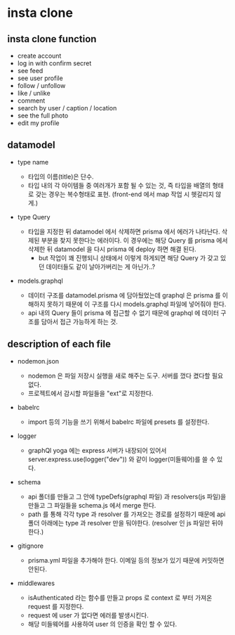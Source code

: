 # insta clone

## insta clone function

- create account
- log in with confirm secret
- see feed
- see user profile
- follow / unfollow
- like / unlike
- comment
- search by user / caption / location
- see the full photo
- edit my profile

## datamodel

- type name

  - 타입의 이름(title)은 단수.
  - 타입 내의 각 아이템들 중 여러개가 포함 될 수 있는 것, 즉 타입을 배열의 형태로 갖는 경우는 복수형태로 표현.
    (front-end 에서 map 작업 시 헷갈리지 않게.)

- type Query

  - 타입을 지정한 뒤 datamodel 에서 삭제하면 prisma 에서 에러가 나타난다. 삭제된 부분을 찾지 못한다는 에러이다. 이 경우에는 해당 Query 를 prisma 에서 삭제한 뒤 datamodel 을 다시 prisma 에 deploy 하면 해결 된다.
    - but 작업이 꽤 진행되니 상태에서 이렇게 하게되면 해당 Query 가 갖고 있던 데이터들도 같이 날아가버리는 게 아닌가..?

- models.graphql
  - 데이터 구조를 datamodel.prisma 에 담아뒀었는데 graphql 은 prisma 를 이해하지 못하기 때문에 이 구조를 다시
    models.graphql 파일에 넣어줘야 한다.
  - api 내의 Query 들이 prisma 에 접근할 수 없기 때문에 graphql 에 데이터 구조를 담아서 접근 가능하게 하는 것.

## description of each file

- nodemon.json

  - nodemon 은 파일 저장시 실행을 새로 해주는 도구. 서버를 껐다 켰다할 필요 없다.
  - 프로젝트에서 감시할 파일들을 "ext"로 지정한다.

- babelrc

  - import 등의 기능을 쓰기 위해서 babelrc 파일에 presets 를 설정한다.

- logger

  - graphQl yoga 에는 express 서버가 내장되어 있어서
    server.express.use(logger("dev")) 와 같이 logger(미들웨어)를 쓸 수 있다.

- schema

  - api 폴더를 만들고 그 안에 typeDefs(graphql 파일) 과 resolvers(js 파일)을 만들고
    그 파일들을 schema.js 에서 merge 한다.
  - path 를 통해 각각 type 과 resolver 를 가져오는 경로를 설정하기 때문에 api 폴더 아래에는
    type 과 resolver 만을 둬야한다. (resolver 인 js 파일만 뒤야한다.)

- gitignore

  - prisma.yml 파일을 추가해야 한다. 이메일 등의 정보가 있기 때문에 커밋하면 안된다.

- middlewares
  - isAuthenticated 라는 함수를 만들고 props 로 context 로 부터 가져온 request 를 지정한다.
  - request 에 user 가 없다면 에러를 발생시킨다.
  - 해당 미들웨어를 사용하여 user 의 인증을 확인 할 수 있다.
